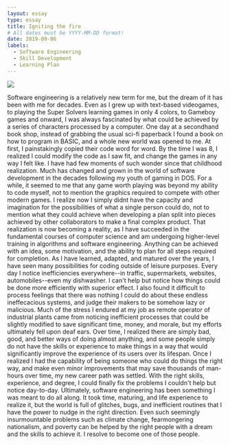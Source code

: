 ```yaml
---
layout: essay
type: essay
title: Igniting the fire
# All dates must be YYYY-MM-DD format!
date: 2019-09-06
labels:
  - Software Engineering
  - Skill Development
  - Learning Plan
---
```


<img class="ui tiny left circular floated image" src="../images/SW-eng.jpg">

  Software engineering is a relatively new term for me, but the dream of it has been with me for decades.  Even as I grew up with text-based videogames, to playing the Super Solvers learning games in only 4 colors, to Gameboy games and onward, I was always fascinated by what could be achieved by a series of characters processed by a computer.  One day at a secondhand book shop, instead of grabbing the usual sci-fi paperback I found a book on how to program in BASIC, and a whole new world was opened to me.  At first, I painstakingly copied their code word for word.  By the time I was 8, I realized I could modify the code as I saw fit, and change the games in any way I felt like.  I have had few moments of such wonder since that childhood realization. 
    Much has changed and grown in the world of software development in the decades following my youth of gaming in DOS.  For a while, it seemed to me that any game worth playing was beyond my ability to code myself, not to mention the graphics required to compete with other modern games.  I realize now I simply didnt have the capacity and imagination for the possibilities of what a single person could do, not to mention what they could achieve when developing a plan split into pieces achieved by other collaborators to make a final complex product.  That realization is now becoming a reality, as I have succeeded in the fundamental courses of computer science and am undergoing higher-level training in algorithms and software engineering.  Anything can be achieved with an idea, some motivation, and the ability to plan for all steps required for completion.
    As I have learned, adapted, and matured over the years, I have seen many possibilities for coding outside of leisure purposes.  Every day I notice inefficiencies everywhere--in traffic, supermarkets, websites, automobiles--even my dishwasher.  I can't help but notice how things could be done more efficiently with superior effect.  I also found it difficult to process feelings that there was nothing I could do about these endless ineffecacious systems, and judge their makers to be somehow lazy or malicious.  Much of the stress I endured at my job as remote operator of industrial plants came from noticing inefficient processes that could be slightly modified to save significant time, money, and morale, but my efforts ultimately fell upon deaf ears.  Over time, I realized there are simply bad, good, and better ways of doing almost anything, and some people simply do not have the skills or experience to make things in a way that would significantly improve the experience of its users over its lifespan.  Once I realized I had the capability of being someone who could do things the right way, and make even minor improvements that may save thousands of man-hours over time, my new career path was settled.  With the right skills, experience, and degree, I could finally fix the problems I couldn't help but notice day-to-day.
    Ultimately, software engineering has been something I was meant to do all along.  It took time, maturing, and life experience to realize it, but the world is full of glitches, bugs, and inefficient routines that I have the power to nudge in the right direction.  Even such seemingly insurmountable problems such as climate change, fearmongering nationalism, and poverty can be helped by the right people with a dream and the skills to achieve it.  I resolve to become one of those people.
